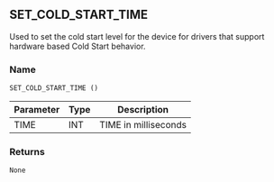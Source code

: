 ## SET\_COLD\_START\_TIME

Used to set the cold start level for the device for drivers that support hardware based Cold Start behavior.


### Name

`SET_COLD_START_TIME ()`


| Parameter | Type | Description          |
| --------- | ---- | -------------------- |
| TIME      | INT  | TIME in milliseconds |


### Returns

`None`